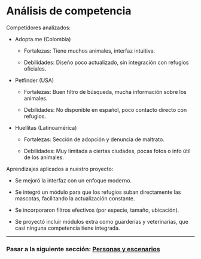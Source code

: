 # Análisis de competencia

Competidores analizados:

- Adopta.me (Colombia)

    - Fortalezas: Tiene muchos animales, interfaz intuitiva.

    - Debilidades: Diseño poco actualizado, sin integración con refugios oficiales.

- Petfinder (USA)

    - Fortalezas: Buen filtro de búsqueda, mucha información sobre los animales.

    - Debilidades: No disponible en español, poco contacto directo con refugios.

- Huellitas (Latinoamérica)

    - Fortalezas: Sección de adopción y denuncia de maltrato.

    - Debilidades: Muy limitada a ciertas ciudades, pocas fotos o info útil de los animales.

Aprendizajes aplicados a nuestro proyecto:

- Se mejoró la interfaz con un enfoque moderno.

- Se integró un módulo para que los refugios suban directamente las mascotas, facilitando la actualización constante.

- Se incorporaron filtros efectivos (por especie, tamaño, ubicación).

- Se proyectó incluir módulos extra como guarderías y veterinarias, que casi ninguna competencia tiene integrada.

---

### Pasar a la siguiente sección: [Personas y escenarios](04-personas-y-escenarios.md)